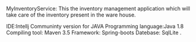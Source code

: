 MyInventoryService: This the inventory management application which will take care of the inventory present in the ware house.

IDE:Intellj Communinty 
version for JAVA Programming language:Java 1.8 
Compiling tool: Maven 3.5 
Framework: Spring-boots
Datebase: SqlLite .
